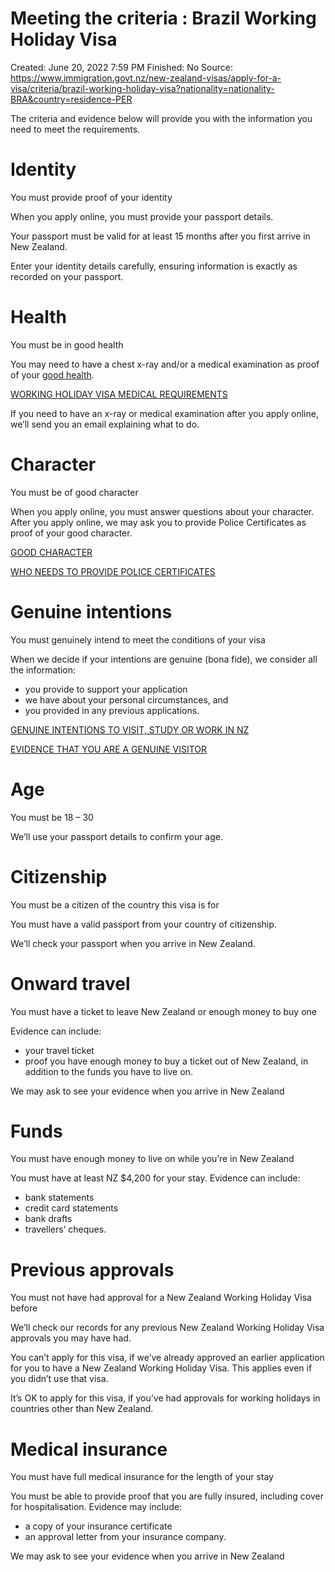 # Meeting the criteria : Brazil Working Holiday Visa

Created: June 20, 2022 7:59 PM
Finished: No
Source: https://www.immigration.govt.nz/new-zealand-visas/apply-for-a-visa/criteria/brazil-working-holiday-visa?nationality=nationality-BRA&country=residence-PER

The criteria and evidence below will provide you with the information you need to meet the requirements.

# **Identity**

You must provide proof of your identity

When you apply online, you must provide your passport details.

Your passport must be valid for at least 15 months after you first arrive in New Zealand.

Enter your identity details carefully, ensuring information is exactly as recorded on your passport.

# **Health**

You must be in good health

You may need to have a chest x-ray and/or a medical examination as proof of your [good health](https://www.immigration.govt.nz/new-zealand-visas/apply-for-a-visa/criteria/brazil-working-holiday-visa?nationality=nationality-BRA&country=residence-PER#).

[WORKING HOLIDAY VISA MEDICAL REQUIREMENTS](https://www.immigration.govt.nz/new-zealand-visas/apply-for-a-visa/tools-and-information/medical-info/whs-medical-reqs)

If you need to have an x-ray or medical examination after you apply online, we’ll send you an email explaining what to do.

# **Character**

You must be of good character

When you apply online, you must answer questions about your character.  After you apply online, we may ask you to provide Police Certificates as proof of your good character.

[GOOD CHARACTER](https://www.immigration.govt.nz/new-zealand-visas/apply-for-a-visa/tools-and-information/character-and-identity/good-character)

[WHO NEEDS TO PROVIDE POLICE CERTIFICATES](https://www.immigration.govt.nz/new-zealand-visas/apply-for-a-visa/tools-and-information/character-and-identity/when-you-need-a-police-certificate)

# **Genuine intentions**

You must genuinely intend to meet the conditions of your visa

When we decide if your intentions are genuine (bona fide), we consider all the information:

- you provide to support your application
- we have about your personal circumstances, and
- you provided in any previous applications.

[GENUINE INTENTIONS TO VISIT, STUDY OR WORK IN NZ](https://www.immigration.govt.nz/new-zealand-visas/apply-for-a-visa/tools-and-information/character-and-identity/bona-fide)

[EVIDENCE THAT YOU ARE A GENUINE VISITOR](https://www.immigration.govt.nz/new-zealand-visas/apply-for-a-visa/tools-and-information/character-and-identity/bona-fide/evidence-genuine-visitor)

# **Age**

You must be 18 – 30

We’ll use your passport details to confirm your age.

# **Citizenship**

You must be a citizen of the country this visa is for

You must have a valid passport from your country of citizenship.

We’ll check your passport when you arrive in New Zealand.

# **Onward travel**

You must have a ticket to leave New Zealand or enough money to buy one

Evidence can include:

- your travel ticket
- proof you have enough money to buy a ticket out of New Zealand, in addition to the funds you have to live on.

We may ask to see your evidence when you arrive in New Zealand

# **Funds**

You must have enough money to live on while you’re in New Zealand

You must have at least NZ $4,200 for your stay. Evidence can include:

- bank statements
- credit card statements
- bank drafts
- travellers’ cheques.

# **Previous approvals**

You must not have had approval for a New Zealand Working Holiday Visa before

We’ll check our records for any previous New Zealand Working Holiday Visa approvals you may have had.

You can’t apply for this visa, if we’ve already approved an earlier application for you to have a New Zealand Working Holiday Visa. This applies even if you didn’t use that visa.

It’s OK to apply for this visa, if you’ve had approvals for working holidays in countries other than New Zealand.

# **Medical insurance**

You must have full medical insurance for the length of your stay

You must be able to provide proof that you are fully insured, including cover for hospitalisation. Evidence may include:

- a copy of your insurance certificate
- an approval letter from your insurance company.

We may ask to see your evidence when you arrive in New Zealand